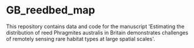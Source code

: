# GB_reedbed_map
This repository contains data and code for the manuscript 'Estimating the distribution of reed Phragmites australis in Britain demonstrates challenges of remotely sensing rare habitat types at large spatial scales'.
